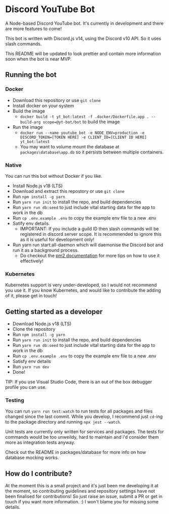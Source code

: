 # Discord YouTube Bot

A Node-based Discord YouTube bot. It's currently in development and there are more features to come!

This bot is written with Discord.js v14, using the Discord v10 API. So it uses slash commands.

This README will be updated to look prettier and contain more information soon when the bot is near MVP.

## Running the bot

### Docker

-   Download this repository or use `git clone`
-   Install docker on your system
-   Build the image
    -   `docker build -t yt_bot:latest -f .docker/Dockerfile.app . --build-arg scope=@yt-bot/bot` to build the image
-   Run the image
    -   `docker run --name youtube_bot -e NODE_ENV=production -e DISCORD_TOKEN=[TOKEN HERE] -e CLIENT_ID=[CLIENT ID HERE] yt_bot:latest`
    -   You may want to volume mount the database at `packages\database\app.db` so it persists between multiple containers.

### Native

You can run this bot without Docker if you like.

-   Install Node.js v18 (LTS)
-   Download and extract this repostory or use `git clone`
-   Run `npm install -g yarn`
-   Run `yarn run init` to install the repo, and build dependencies
-   Run `yarn run db:seed` to just include vital starting data for the app to work in the db
-   Run `cp .env.example .env` to copy the example env file to a new .env
-   Satify env details.
    -   IMPORTANT: If you include a guild ID then slash commands will be registered in discord server scope. It is recommended to ignore this as it is useful for development only!
-   Run yarn run start:all-daemon which will daemonise the Discord bot and run it as a background process.
    -   Do checkout the [pm2 documentation](https://pm2.keymetrics.io/docs/usage/quick-start/) for more tips on how to use it effectively!

### Kubernetes

Kubernetes support is very under-developed, so I would not recommend you use it. If you know Kubernetes, and would like to contribute the adding of it, please get in touch!

## Getting started as a developer

-   Download Node.js v18 (LTS)
-   Clone the repository
-   Run `npm install -g yarn`
-   Run `yarn run init` to install the repo, and build dependencies
-   Run `yarn run db:seed` to just include vital starting data for the app to work in the db
-   Run `cp .env.example .env` to copy the example env file to a new .env
-   Satisfy env details
-   Run `yarn run dev`
-   Done!

TIP:
If you use Visual Studio Code, there is an out of the box debugger profile you can use.

### Testing

You can run `yarn run test:watch` to run tests for all packages and files changed since the last commit. While you develop, I recommend just `cd`-ing to the package directory and running `npx jest --watch`.

Unit tests are currently only written for services and packages. The tests for commands would be too unweildy, hard to maintain and i'd consider them more as integration tests anyway.

Check out the README in packages/database for more info on how database mocking works.

## How do I contribute?

At the moment this is a small project and it's just been me developing it at the moment, so contributing guidelines and repository settings have not been finalised for contributions! So just raise an issue, submit a PR or get in touch if you want more information. :) I won't blame you for missing some details.
